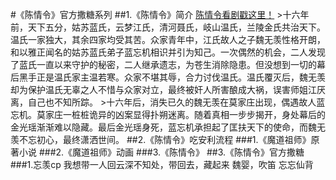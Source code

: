 #《陈情令》官方撒糖系列
##1.《陈情令》简介
    [陈情令看剧戳这里！](http://v.qq.com/detail/v/vbb35hm6m6da1wc.html?ptag=10523)
    >十六年前，天下五分，姑苏蓝氏，云梦江氏，清河聂氏，岐山温氏，兰陵金氏共治天下。温氏一家独大，其余四家均受其苦。众家青年中，江氏故人之子魏无羡性格开朗，和以雅正闻名的姑苏蓝氏弟子蓝忘机相识并引为知己。一次偶然的机会，二人发现了蓝氏一直以来守护的秘密，二人继承遗志，为苍生消除隐患。但没想到一切的幕后黑手正是温氏家主温若寒。众家不堪其辱，合力讨伐温氏。温氏覆灭后，魏无羡却为保护温氏无辜之人不惜与众家对立，最终被奸人所害酿成大祸，误害师姐江厌离，自己也不知所踪。
    >十六年后，消失已久的魏无羡在莫家庄出现，偶遇故人蓝忘机。莫家庄一桩桩诡异的凶案显得扑朔迷离。随着真相一步步揭开，身处幕后的金光瑶渐渐难以隐藏。最后金光瑶身死，蓝忘机承担起了匡扶天下的使命，而魏无羡不忘初心，最终潇洒世间。
##2.《陈情令》吃安利流程
    ###1.《魔道祖师》原著小说
    ###2.《魔道祖师》动画
    ###3.《陈情令》
##3.《陈情令》官方撒糖
    ###1.忘羡cp
        我想带一人回云深不知处，带回去，藏起来
        魏婴，吹笛
        忘忘仙背
        ![]()
